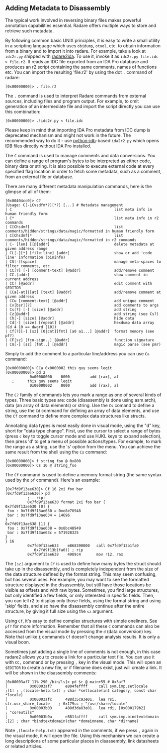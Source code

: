 ## Adding Metadata to Disassembly

The typical work involved in reversing binary files makes powerful annotation capabilities essential.
Radare offers multiple ways to store and retrieve such metadata.

By following common basic UNIX principles, it is easy to write a small utility in a scripting language which uses `objdump`, `otool`, etc. to obtain information from a binary and to import it into radare. For example, take a look at `idc2r.py` shipped with [radare2ida](https://github.com/radare/radare2ida). To use it, invoke it as `idc2r.py file.idc > file.r2`. It reads an IDC file exported from an IDA Pro database and produces an r2 script containing the same comments, names of functions etc. You can import the resulting 'file.r2' by using the dot `.` command of radare:
```
[0x00000000]> . file.r2
```
The `.` command is used to interpret Radare commands from external sources, including files and program output. For example, to omit generation of an intermediate file and import the script directly you can use this combination:
```
[0x00000000]> .!idc2r.py < file.idc
```

Please keep in mind that importing IDA Pro metadata from IDC dump is deprecated mechanism and might
not work in the future. The recommended way to do it - use [python-idb](https://github.com/williballenthin/python-idb)-based `ida2r2.py` which
opens IDB files directly without IDA Pro installed.

The `C` command is used to manage comments and data conversions. You can define a range of program's bytes to be interpreted as either code, binary data or string. It is also possible to execute external code at every specified flag location in order to fetch some metadata, such as a comment, from an external file or database.

There are many different metadata manipulation commands, here is the glimpse of all of them:
```
[0x00404cc0]> C?
|Usage: C[-LCvsdfm*?][*?] [...] # Metadata management
| C                                              list meta info in human friendly form
| C*                                             list meta info in r2 commands
| C[Chsdmf]                                      list comments/hidden/strings/data/magic/formatted in human friendly form
| C[Chsdmf]*                                     list comments/hidden/strings/data/magic/formatted in r2 commands
| C- [len] [[@]addr]                             delete metadata at given address range
| CL[-][*] [file:line] [addr]                    show or add 'code line' information (bininfo)
| CS[-][space]                                   manage meta-spaces to filter comments, etc..
| CC[?] [-] [comment-text] [@addr]               add/remove comment
| CC.[addr]                                      show comment in current address
| CC! [@addr]                                    edit comment with $EDITOR
| CCa[-at]|[at] [text] [@addr]                   add/remove comment at given address
| CCu [comment-text] [@addr]                     add unique comment
| Cv[bsr][?]                                     add comments to args
| Cs[?] [-] [size] [@addr]                       add string
| Cz[@addr]                                      add string (see Cs?)
| Ch[-] [size] [@addr]                           hide data
| Cd[-] [size] [repeat] [@addr]                  hexdump data array (Cd 4 10 == dword [10])
| Cf[?][-] [sz] [0|cnt][fmt] [a0 a1...] [@addr]  format memory (see pf?)
| CF[sz] [fcn-sign..] [@addr]                    function signature
| Cm[-] [sz] [fmt..] [@addr]                     magic parse (see pm?)
```
Simply to add the comment to a particular line/address you can use `Ca` command:
```
[0x00000000]> CCa 0x0000002 this guy seems legit
[0x00000000]> pd 2
		   0x00000000    0000         add [rax], al
   ;      this guy seems legit
		   0x00000002    0000         add [rax], al
```

The `C?` family of commands lets you mark a range as one of several kinds of types. Three basic types are: code (disassembly is done using asm.arch), data (an array of data elements) or string. Use the `Cs` comand to define a string, use the `Cd` command for defining an array of data elements, and use the `Cf` command to define more complex data structures like structs.

Annotating data types is most easily done in visual mode, using the "d" key, short for "data type change". First, use the cursor to select a range of bytes (press `c` key to toggle cursor mode and use HJKL keys to expand selection), then press 'd' to get a menu of possible actions/types. For example, to mark the range as a string, use the 's' option from the menu. You can achieve the same result from the shell using the `Cs` command:
```
[0x00000000]> f string_foo @ 0x800
[0x00000000]> Cs 10 @ string_foo
```

The `Cf` command is used to define a memory format string (the same syntax used by the `pf` command). Here's an example:
```
[0x7fd9f13ae630]> Cf 16 2xi foo bar
[0x7fd9f13ae630]> pd
		  ;-- rip:
		  0x7fd9f13ae630 format 2xi foo bar {
0x7fd9f13ae630 [0] {
 foo : 0x7fd9f13ae630 = 0xe8e78948
 bar : 0x7fd9f13ae634 = 14696
}
0x7fd9f13ae638 [1] {
 foo : 0x7fd9f13ae638 = 0x8bc48949
 bar : 0x7fd9f13ae63c = 571928325
}
} 16
		  0x7fd9f13ae633    e868390000   call 0x7fd9f13b1fa0
			 0x7fd9f13b1fa0() ; rip
		  0x7fd9f13ae638    4989c4       mov r12, rax
```
The `[sz]` argument to `Cf` is used to define how many bytes the struct should take up in the disassembly, and is completely independent from the size of the data structure defined by the format string. This may seem confusing, but has several uses. For example, you may want to see the formatted structure displayed in the disassembly, but still have those locations be visible as offsets and with raw bytes. Sometimes, you find large structures, but only identified a few fields, or only interested in specific fields. Then, you can tell r2 to display only those fields, using the format string and using 'skip' fields, and also have the disassembly continue after the entire structure, by giving it full size using the `sz` argument.

Using `Cf`, it's easy to define complex structures with simple oneliners. See `pf?` for more information.
Remember that all these `C` commands can also be accessed from the visual mode by pressing the `d` (data conversion) key.
Note that unlike [`t`](../analysis/types.md) commands `Cf` doesn't change analysis results. It is only
a visual boon.

Sometimes just adding a single line of comments is not enough, in this case radare2 allows you to
create a link for a particular text file. You can use it with `CC,` command or by pressing `,` key in
the visual mode. This will open an `$EDITOR` to create a new file, or if filename does exist, just
will create a link. It will be shown in the disassembly comments:
```
[0x00003af7 11% 290 /bin/ls]> pd $r @ main+55 # 0x3af7
│          0x00003af7      e804feffff     call sym.imp.setlocale       ;[1] ; ,(locale-help.txt) ; char *setlocale(int category, const char *locale)
│          0x00003afc      488d35c93e01.  lea rsi, str.usr_share_locale    ; 0x179cc ; "/usr/share/locale"
│          0x00003b03      488d3da83e01.  lea rdi, [0x000179b2]        ; "coreutils"
│          0x00003b0a      e881faffff     call sym.imp.bindtextdomain  ;[2] ; char *bindtextdomain(char *domainname, char *dirname)
```
Note `,(locale-help.txt)` appeared in the comments, if we press `,` again in the visual mode, it
will open the file. Using this mechanism we can create a long descriptions of some particular places
in disassembly, link datasheets or related articles.

